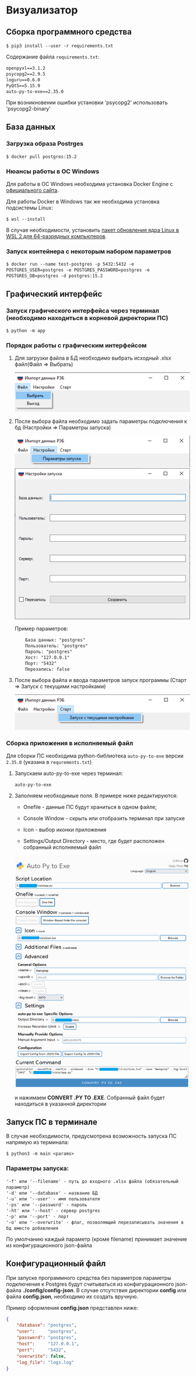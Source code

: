 # Визуализатор

## Сборка программного средства

```console
$ pip3 install --user -r requirements.txt
```

Содержание файла `requirements.txt`:

```
openpyxl==3.1.2
psycopg2==2.9.5
loguru==0.6.0
PyQt5==5.15.9
auto-py-to-exe==2.35.0
```

При возникновении ошибки установки 'psycopg2' использовать 'psycopg2-binary'

## База данных

### Загрузка образа Postrges

```console
$ docker pull postgres:15.2
```

### Нюансы работы в ОС Windows

Для работы в ОС Windows необходима установка Docker Engine с [официального сайта](https://docs.docker.com/desktop/install/windows-install/).

Для работы Docker в Windows так же необходима установка подсистемы Linux:

```console
$ wsl --install
```

В случае необходимости, установить [пакет обновления ядра Linux в WSL 2 для 64-разрядных компьютеров](https://wslstorestorage.blob.core.windows.net/wslblob/wsl_update_x64.msi).


### Запуск контейнера с некоторым набором параметров

```console
$ docker run --name test-postgres -p 5432:5432 -e POSTGRES_USER=postgres -e POSTGRES_PASSWORD=postgres -e POSTGRES_DB=postgres -d postgres:15.2
```

## Графический интерфейс

### Запуск графического интерфейса через терминал (необходимо находиться в корневой директории ПС)

```console
$ python -m app
```

### Порядок работы с графическим интерфейсом

1. Для загрузки файла в БД необходимо выбрать исходный .xlsx файл(Файл => Выбрать)

    ![Import file](./img-examples/import.png)

1. После выбора файла необходимо задать параметры подключения к бд (Настройки => Параметры запуска)

    ![Settings](./img-examples/settings1.png)
    ![Settings](./img-examples/settings2.png)

    Пример параметров:
    ```
        База данных: "postgres"
        Пользователь: "postgres"
        Пароль: "postgres"
        Хост: "127.0.0.1"
        Порт: "5432"
        Перезапись: false
    ```
1. После выбора файла и ввода параметров запуск программы (Старт => Запуск с текущими настройками)

    ![Run](./img-examples/run.png)

### Сборка приложения в исполняемый файл

Для сборки ПС необходима python-библиотека `auto-py-to-exe` версии `2.35.0` (указана в `requrements.txt`)

1. Запускаем auto-py-to-exe через терминал:
    ```console
    auto-py-to-exe
    ```

1. Заполняем необходимые поля. В примере ниже редактируются:
    
    * Onefile - данные ПС будут храниться в одном файле;

    * Console Window - скрыть или отобразить терминал при запуске

    * Icon - выбор иконки приложения

    * Settings/Output Directory - место, где будет расположен собранный исполняемый файл

    ![Alt text](img-examples/py-to-exe.png)

    и нажимаем **CONVERT .PY TO .EXE**. Собранный файл будет находиться в указанной директории

## Запуск ПС в терминале

В случае необходимости, предусмотрена возможность запуска ПС напрямую из терминала:

```console
$ python3 -m main <params> 
```

### Параметры запуска:

    '-f' или '--filename' - путь до входного .xlsx файла (обязательный параметр)
    '-d' или '--database' - название БД
    '-u' или '--user' - имя пользователя
    '-ps' или '--password' - пароль
    '-ht' или '--host' - сервер postgres
    '-p' или '--port' - порт
    '-o' или '--overwrite' - флаг, позволяющий перезаписывать значения в бд вместо добавления

По умолчанию каждый параметр (кроме filename) принимает значение из конфигурационного json-файла

## Конфигурационный файл

При запуске программного средства без параметров параметры подключения к Postgres будут считываться из конфигурационного json-файла **./config/config-json**. В случае отсутствия директории **config** или файла **config.json**, необходимо их создать вручную.

Пример оформления **config.json** представлен ниже:

```json
{
    "database": "postgres",
    "user":     "postgres",
    "password": "postgres",
    "host":     "127.0.0.1",
    "port":     "5432",
    "overwrite": false,
    "log_file": "logs.log"
}
```
